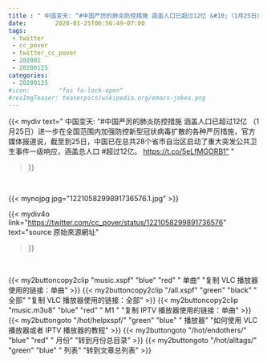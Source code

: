 ```yaml
---
title : " 中国变天: “#中国严厉的肺炎防控措施 涵盖人口已超过12亿 &#10;（1月25日）进一步在全国范围内加强防控新型冠状病毒扩散的各种严厉措施，官方媒体报道说，截至到25日，中国已在总共28个省市自治区启动了重大突发公共卫生事件一级响应，涵盖总人口 #超过12亿。&#10;https://t.co/5eLfMGORB1”  "
date:        2020-01-25T06:56:49-07:00
tags:
 - twitter
 - cc_pover
 - twitter_cc_pover
 - 202001
 - 20200125
categories:
 - 20200125
#icon:        "fas fa-lock-open"
#resImgTeaser: teaserpics/wikipedia.org/emacs-jokes.png
---
```


{{< mydiv text=" 中国变天: “#中国严厉的肺炎防控措施 涵盖人口已超过12亿 &#10;（1月25日）进一步在全国范围内加强防控新型冠状病毒扩散的各种严厉措施，官方媒体报道说，截至到25日，中国已在总共28个省市自治区启动了重大突发公共卫生事件一级响应，涵盖总人口 #超过12亿。&#10;https://t.co/5eLfMGORB1”  "
>}}
<br>


 {{< mynojpg jpg="1221058299891736576.1.jpg" >}}<br> 



{{< mydiv4o link="https://twitter.com/cc_pover/status/1221058299891736576"
text="source 原始來源網址"
>}}


<br>




{{< my2buttoncopy2clip "music.xspf"        "blue"   "red"    " 单曲"  "复制 VLC 播放器使用的链接：单曲" >}} {{< my2buttoncopy2clip "/all.xspf"         "green"  "black"  " 全部"  "复制 VLC 播放器使用的链接：全部" >}} {{< my2buttoncopy2clip "music.m3u8"        "blue"   "red"    " M1 "    "复制 IPTV 播放器使用的链接：单曲" >}} {{< my2buttongoto      "/hot/helpxspf/"    "green"  "blue"   " 播放器" "如何使用 VLC 播放器或者 IPTV 播放器的教程" >}} {{< my2buttongoto      "/hot/endothers/"   "blue"   "red"    " 月份"   "转到月份总目录" >}} {{< my2buttongoto      "/hot/alltags/"     "green"  "blue"   " 列表"   "转到文章总列表" >}} 
